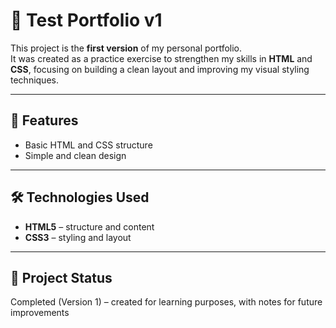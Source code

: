 # 🎨 Test Portfolio v1

This project is the **first version** of my personal portfolio.  
It was created as a practice exercise to strengthen my skills in **HTML** and **CSS**, focusing on building a clean layout and improving my visual styling techniques.

---
## 🚀 Features
- Basic HTML and CSS structure
- Simple and clean design

---
## 🛠 Technologies Used
- **HTML5** – structure and content
- **CSS3** – styling and layout

---
## 📌 Project Status
Completed (Version 1) – created for learning purposes, with notes for future improvements

